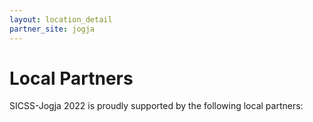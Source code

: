 ```yaml
---
layout: location_detail
partner_site: jogja
---
```


# Local Partners

SICSS-Jogja 2022 is proudly supported by the following local partners:



